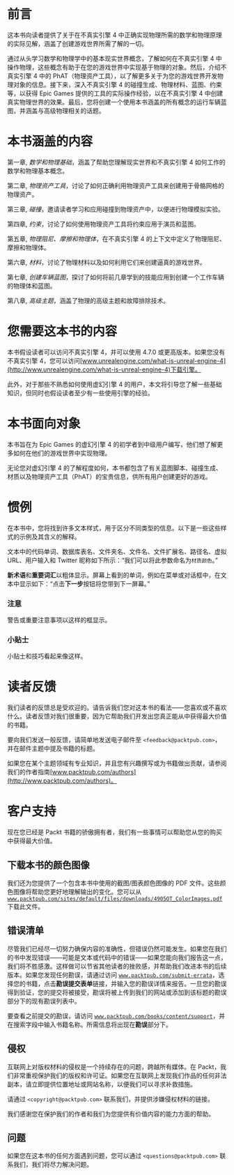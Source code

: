 # 前言

这本书向读者提供了关于在不真实引擎 4 中正确实现物理所需的数学和物理原理的实际见解，涵盖了创建游戏世界所需了解的一切。

通过从头学习数学和物理学中的基本现实世界概念，了解如何在不真实引擎 4 中操作物理，这些概念有助于在您的游戏世界中实现基于物理的对象。然后，介绍不真实引擎 4 中的 PhAT（物理资产工具），以了解更多关于为您的游戏世界开发物理对象的信息。接下来，深入不真实引擎 4 的碰撞生成、物理材料、蓝图、约束等，以获得 Epic Games 提供的工具的实际操作经验，以在不真实引擎 4 中创建真实物理世界的效果。最后，您将创建一个使用本书涵盖的所有概念的运行车辆蓝图，并涵盖与高级物理相关的话题。

# 本书涵盖的内容

第一章, *数学和物理基础*，涵盖了帮助您理解现实世界和不真实引擎 4 如何工作的数学和物理基本概念。

第二章, *物理资产工具*，讨论了如何正确利用物理资产工具来创建用于骨骼网格的物理资产。

第三章, *碰撞*，邀请读者学习和应用碰撞到物理资产中，以便进行物理模拟实验。

第四章, *约束*，讨论了如何使用物理资产工具将约束应用于演员和蓝图。

第五章, *物理阻尼、摩擦和物理体*，在不真实引擎 4 的上下文中定义了物理阻尼、摩擦和物理体。

第六章, *材料*，讨论了物理材料以及如何利用它们来创建逼真的游戏世界。

第七章, *创建车辆蓝图*，探讨了如何将前几章学到的技能应用到创建一个工作车辆的物理体和蓝图。

第八章, *高级主题*，涵盖了物理的高级主题和故障排除技术。

# 您需要这本书的内容

本书假设读者可以访问不真实引擎 4，并可以使用 4.7.0 或更高版本。如果您没有不真实引擎 4，您可以访问[www.unrealengine.com/what-is-unreal-engine-4](http://www.unrealengine.com/what-is-unreal-engine-4)下载引擎。

此外，对于那些不熟悉如何使用虚幻引擎 4 的用户，本文将引导您了解一些基础知识，但同时也假设读者至少有一些使用引擎的经验。

# 本书面向对象

本书旨在为 Epic Games 的虚幻引擎 4 的初学者到中级用户编写，他们想了解更多如何在他们的游戏世界中实现物理。

无论您对虚幻引擎 4 的了解程度如何，本书都包含了有关蓝图脚本、碰撞生成、材质以及物理资产工具（PhAT）的宝贵信息，供所有用户创建更好的游戏。

# 惯例

在本书中，您将找到许多文本样式，用于区分不同类型的信息。以下是一些这些样式的示例及其含义的解释。

文本中的代码单词、数据库表名、文件夹名、文件名、文件扩展名、路径名、虚拟 URL、用户输入和 Twitter 昵称如下所示：“我们可以将此参数命名为`材质颜色`。”

**新术语**和**重要词汇**以粗体显示。屏幕上看到的单词，例如在菜单或对话框中，在文本中显示如下：“点击**下一步**按钮将您带到下一屏幕。”

### 注意

警告或重要注意事项以这样的框显示。

### 小贴士

小贴士和技巧看起来像这样。

# 读者反馈

我们读者的反馈总是受欢迎的。请告诉我们您对这本书的看法——您喜欢或不喜欢什么。读者反馈对我们很重要，因为它帮助我们开发出您真正能从中获得最大价值的书籍。

要向我们发送一般反馈，请简单地发送电子邮件至 `<feedback@packtpub.com>`，并在邮件主题中提及书籍的标题。

如果您在某个主题领域有专业知识，并且您有兴趣撰写或为书籍做出贡献，请参阅我们的作者指南[www.packtpub.com/authors](http://www.packtpub.com/authors)。

# 客户支持

现在您已经是 Packt 书籍的骄傲拥有者，我们有一些事情可以帮助您从您的购买中获得最大价值。

## 下载本书的颜色图像

我们还为您提供了一个包含本书中使用的截图/图表颜色图像的 PDF 文件。这些颜色图像将帮助您更好地理解输出的变化。您可以从[`www.packtpub.com/sites/default/files/downloads/4905OT_ColorImages.pdf`](https://www.packtpub.com/sites/default/files/downloads/4905OT_ColorImages.pdf)下载此文件。

## 错误清单

尽管我们已经尽一切努力确保内容的准确性，但错误仍然可能发生。如果您在我们的书中发现错误——可能是文本或代码中的错误——如果您能向我们报告这一点，我们将不胜感激。这样做可以节省其他读者的挫败感，并帮助我们改进本书的后续版本。如果您发现任何勘误，请通过访问 [`www.packtpub.com/submit-errata`](http://www.packtpub.com/submit-errata)，选择您的书籍，点击**勘误提交表单**链接，并输入您的勘误详情来报告。一旦您的勘误得到验证，您的提交将被接受，勘误将被上传到我们的网站或添加到该标题的勘误部分下的现有勘误列表中。

要查看之前提交的勘误，请访问 [`www.packtpub.com/books/content/support`](https://www.packtpub.com/books/content/support)，并在搜索字段中输入书籍名称。所需信息将出现在**勘误**部分下。

## 侵权

互联网上对版权材料的侵权是一个持续存在的问题，跨越所有媒体。在 Packt，我们非常重视保护我们的版权和许可证。如果您在互联网上发现我们作品的任何非法副本，请立即提供位置地址或网站名称，以便我们可以寻求补救措施。

请通过 `<copyright@packtpub.com>` 联系我们，并提供涉嫌侵权材料的链接。

我们感谢您在保护我们的作者和我们为您提供有价值内容的能力方面的帮助。

## 问题

如果您在这本书的任何方面遇到问题，您可以通过 `<questions@packtpub.com>` 联系我们，我们将尽力解决问题。
